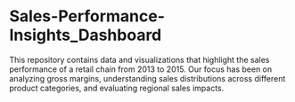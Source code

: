 # Sales-Performance-Insights_Dashboard
This repository contains data and visualizations that highlight the sales performance of a retail chain from 2013 to 2015. Our focus has been on analyzing gross margins, understanding sales distributions across different product categories, and evaluating regional sales impacts.
